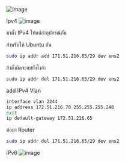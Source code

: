 ![image](https://github.com/user-attachments/assets/0376cf79-3628-4a90-aebf-dc6fcb24b7aa)

Ipv4 ![image](https://github.com/user-attachments/assets/93dce1bd-385d-451c-9d57-7a01e7070cf4)

มาตั้ง IPv4 ให้แต่ล่ะอุปกรณ์กัน

สำหรับให้ Ubuntu กัน

 ```bash
 sudo ip addr add 171.51.216.65/29 dev ens2
 ```

ถ้าตั้งผิดจะลบยังไงอ่ะ

```bash
sudo ip addr del 171.51.216.65/29 dev ens2
 ```

add IPv4 Vlan

```bash
interface vlan 2244
ip address 172.51.216.70 255.255.255.248
exit
ip default-gateway 172.51.216.65
```

ต่อมา Router

```bash
sudo ip addr del 171.51.216.65/29 dev ens2
 ```

IPv6 ![image](https://github.com/user-attachments/assets/e78a762a-8dff-48e8-a7d7-c62eafea1cb0)


